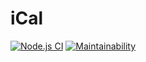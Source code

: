 # iCal

[![Node.js CI](../../workflows/Node.js%20CI/badge.svg)](../../actions?query=workflow%3A%22Node.js+CI%22)
[![Maintainability](https://api.codeclimate.com/v1/badges/e23f92e76fd6a091df61/maintainability)](https://codeclimate.com/github/Melodyn/iCal/maintainability)
